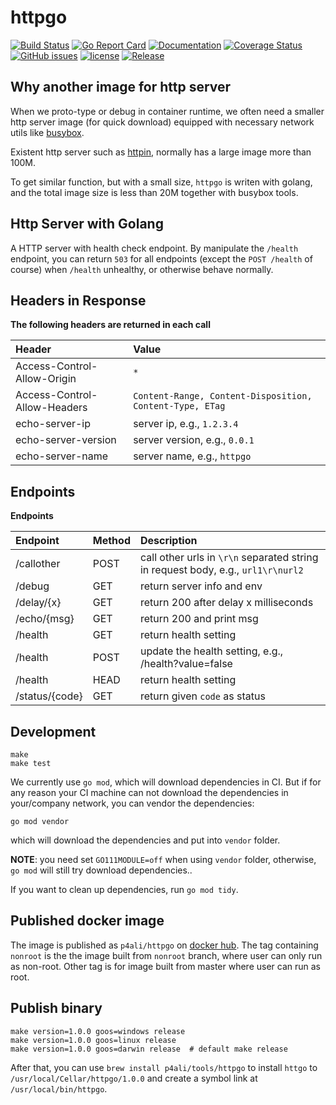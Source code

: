 # httpgo 
[![Build Status](https://travis-ci.org/p4ali/httpgo.svg?branch=master)](https://travis-ci.org/p4ali/httpgo)
[![Go Report Card](https://goreportcard.com/badge/github.com/p4ali/httpgo)](https://goreportcard.com/report/github.com/p4ali/httpgo)
[![Documentation](https://godoc.org/github.com/p4ali/httpgo?status.svg)](http://godoc.org/github.com/p4ali/httpgo)
[![Coverage Status](https://coveralls.io/repos/github/p4ali/httpgo/badge.svg?branch=master)](https://coveralls.io/github/p4ali/httpgo?branch=master)
[![GitHub issues](https://img.shields.io/github/issues/p4ali/httpgo.svg)](https://github.com/p4ali/httpgo/issues)
[![license](https://img.shields.io/github/license/p4ali/httpgo.svg?maxAge=2592000)](https://github.com/p4ali/httpgo/blob/master/LICENSE)
[![Release](https://img.shields.io/github/release/p4ali/httpgo.svg?label=Release)](https://github.com/p4ali/httpgo/releases)

## Why another image for http server

When we proto-type or debug in container runtime, we often need a smaller http server image (for quick download)
equipped with necessary network utils like [busybox](https://hub.docker.com/_/busybox).
 
Existent http server such as [httpin](https://httpbin.org/), normally has a large image more than 100M.

To get similar function, but with a small size, `httpgo` is writen with golang, and the total image size is 
less than 20M together with busybox tools.  

## Http Server with Golang

A HTTP server with health check endpoint. By manipulate the `/health` endpoint, you can return `503` for all
endpoints (except the `POST /health` of course) when `/health` unhealthy, or otherwise behave normally.

## Headers in Response

**The following headers are returned in each call**

|Header                       | Value                                                    |
|:----------------------------|:---------------------------------------------------------|
|Access-Control-Allow-Origin  | `*`                                                      | 
|Access-Control-Allow-Headers | `Content-Range, Content-Disposition, Content-Type, ETag` |
|echo-server-ip               | server ip, e.g., `1.2.3.4`                               |
|echo-server-version          | server version, e.g., `0.0.1`                            |
|echo-server-name             | server name, e.g., `httpgo`                              |

## Endpoints

**Endpoints**

|Endpoint             |Method | Description                                                                        |
|:--------------------|:------|:-----------------------------------------------------------------------------------|
| /callother          |POST   | call other urls in `\r\n` separated string in request body, e.g., `url1\r\nurl2`   |
| /debug              |GET    | return server info and env                                                         |
| /delay/{x}          |GET    | return 200 after delay x milliseconds                                              |
| /echo/{msg}         |GET    | return 200 and print msg                                                           |
| /health             |GET    | return health setting                                                              |
| /health             |POST   | update the health setting, e.g., /health?value=false                               |
| /health             |HEAD   | return health setting                                                              |
| /status/{code}      |GET    | return given `code` as status                                                      |


## Development

```$bash
make
make test
```

We currently use `go mod`, which will download dependencies in CI. But if for any reason your CI machine
can not download the dependencies in your/company network, you can vendor the dependencies:
```
go mod vendor
```
which will download the dependencies and put into `vendor` folder.

**NOTE**: you need set `GO111MODULE=off` when using `vendor` folder, otherwise, `go mod` will still try 
download dependencies..

If you want to clean up dependencies, run `go mod tidy`.


## Published docker image

The image is published as `p4ali/httpgo` on [docker hub](https://hub.docker.com/r/p4ali/httpgo).
The tag containing  `nonroot` is the the image built from `nonroot` branch, where user can only run 
as non-root. Other tag is for image built from master where user can run as root.

## Publish binary

```$bash
make version=1.0.0 goos=windows release
make version=1.0.0 goos=linux release
make version=1.0.0 goos=darwin release  # default make release
```

After that, you can use `brew install p4ali/tools/httpgo` to install `httgo` to `/usr/local/Cellar/httpgo/1.0.0` 
and create a symbol link at `/usr/local/bin/httpgo`.